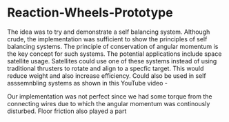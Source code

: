 # Reaction-Wheels-Prototype

The idea was to try and demonstrate a self balancing system. Although crude, the implementation was sufficient to show the principles of self balancing systems. The principle of conservation of angular momentum is the key concept for such systems. The potential applications include space satellite usage. Satellites could use one of these systems instead of using traditional thrusters to rotate and align to a specfic target. This would reduce weight and also increase efficiency. Could also be used in self asssemnbling systems as shown in this YouTube video - 


Our implementation was not perfect since we had some torque from the connecting wires due to which the angular momentum was continously disturbed. Floor friction also played a part
